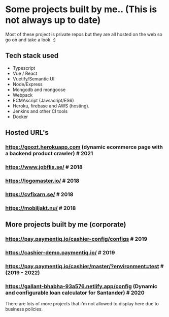 # Some projects built by me.. (This is not always up to date)

Most of these project is private repos but they are all hosted on the web so go on and take a look. :)

## Tech stack used
- Typescript
- Vue / React
- Vuetify/Semantic UI
- Node/Express
- Mongodb and mongoose
- Webpack
- ECMAscript (Javsacript/ES6)
- Heroku, firebase and AWS (hosting).
- Jenkins and other CI tools
- Docker


## Hosted URL's

### https://goozt.herokuapp.com (dynamic ecommerce page with a backend product crawler) # 2021
### https://www.jobflix.se/ # 2018
### https://logomaster.io/ # 2018
### https://cvfixarn.se/ # 2018
### https://mobiljakt.nu/ # 2018


## More projects built by me (corporate)

### https://pay.paymentiq.io/cashier-config/configs # 2019
### https://cashier-demo.paymentiq.io/ # 2019
### https://pay.paymentiq.io/cashier/master/?environment=test # (2019 - 2022)
### https://gallant-bhabha-93a576.netlify.app/config (Dynamic and configurable loan calculator for Santander) # 2020


There are lots of more projects that i'm not allowed to display here due to business policies.
